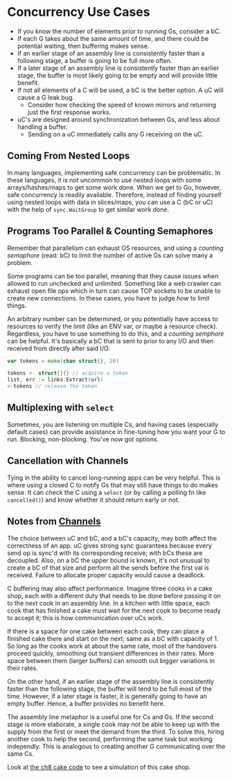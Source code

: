 # Concurrency Use Cases

* If you know the number of elements prior to running Gs, consider a bC.
* If each G takes about the same amount of time, and there could be potential waiting, then buffering
makes sense.
* If an earlier stage of an assembly line is consistently faster than a following stage, a buffer is
going to be full more often.
* If a later stage of an assembly line is consistently faster than an earlier stage, the buffer is
most likely going to be empty and will provide little benefit.
* If not all elements of a C will be used, a bC is the better option. A uC will cause a G leak bug.
  * Consider how checking the speed of known mirrors and returning just the first response works.
* uC's are designed around synchronization between Gs, and less about handling a buffer.
  * Sending on a uC immediately calls any G receiving on the uC.

## Coming From Nested Loops

In many languages, implementing safe concurrency can be problematic. In these languages, it is not
uncommon to use nested loops with some arrays/hashes/maps to get some work done. When we get to Go,
however, safe concurrency is readily available. Therefore, instead of finding yourself using nested
loops with data in slices/maps, you can use a C (bC or uC) with the help of `sync.WaitGroup` to get 
similar work done.

## Programs Too Parallel & Counting Semaphores

Remember that parallelism can exhaust OS resources, and using a _counting semaphore_ (read: bC) to
limit the number of active Gs can solve many a problem.

Some programs can be too parallel, meaning that they cause issues when allowed to run unchecked and
unlimited. Something like a web crawler can exhaust open file ops which in turn can cause TCP sockets
to be unable to create new connections. In these cases, you have to judge _how_ to limit things.

An arbitrary number can be determined, or you potentially have access to resources to verify the
limit (like an ENV var, or maybe a resource check). Regardless, you have to use something to do this,
and a _counting semphore_ can be helpful. It's basically a bC that is sent to prior to any I/O and
then received from directly after said I/O.

```go
var tokens = make(chan struct{}, 20)

tokens <- struct{}{} // acquire a token
list, err := links.Extract(url)
<-tokens // release the token
```

## Multiplexing with `select`

Sometimes, you are listening on multiple Cs, and having cases (especially default cases) can
provide assistance in fine-tuning how you want your G to run. Blocking, non-blocking. You've now 
got options.

## Cancellation with Channels

Tying in the ability to cancel long-running apps can be very helpful. This is where using a closed
C to notify Gs that may still have things to do makes sense. It can check the C using a `select`
(or by calling a polling fn like `cancelled()`) and know whether it should return early or not.

## Notes from [Channels](ch062-channels.md)

The choice between uC and bC, and a bC's capacity, may both affect the correctness of an app. uC
gives strong sync guarantees because every send op is sync'd with its corresponding receive; with bCs
these are decoupled. Also, on a bC the upper bound is known, it's not unusual to create a bC of that
size and perform all the sends before the first val is received. Failure to allocate proper capacity
would cause a deadlock.

C buffering may also affect performance. Imagine three cooks in a cake shop, each with a different
duty that needs to be done before passing it on to the next cook in an assembly line. In a kitchen
with little space, each cook that has finished a cake must wait for the next cook to become ready to
accept it; this is how communication over uCs work.

If there is a space for one cake between each cook, they can place a finished cake there and start on
the next; same as a bC with capacity of 1. So long as the cooks work at about the same rate, most of
the handovers proceed quickly, smoothing out transient differences in their rates. More space between
them (larger buffers) can smooth out bigger variations in their rates.

On the other hand, if an earlier stage of the assembly line is consistently faster than the following
stage, the buffer will tend to be full most of the time. However, if a later stage is faster, it is
generally going to have an empty buffer. Hence, a buffer provides no benefit here.

The assembly line metaphor is a useful one for Cs and Gs. If the second stage is more elaborate, a
single cook may not be able to keep up with the supply from the first or meet the demand from the 
third. To solve this, hiring another cook to help the second, performing the same task but working
independly. This is analogous to creating another G communicating over the same Cs.

Look at [the ch8 cake code][cake-shop] to see a simulation of this cake shop.

[cake-shop]: https://github.com/adonovan/gopl.io/tree/master/ch8/cake
